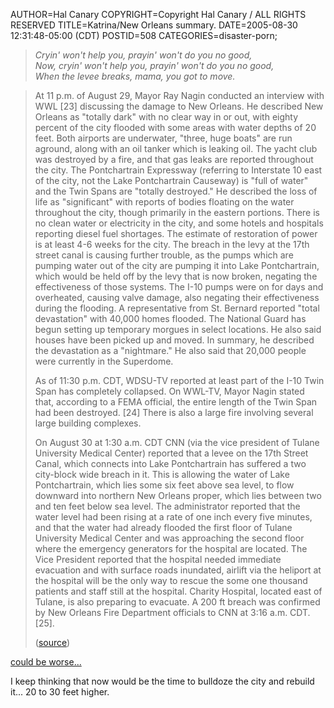 AUTHOR=Hal Canary
COPYRIGHT=Copyright Hal Canary / ALL RIGHTS RESERVED
TITLE=Katrina/New Orleans summary.
DATE=2005-08-30 12:31:48-05:00 (CDT)
POSTID=508
CATEGORIES=disaster-porn;

> _Cryin' won't help you, prayin' won't do you no good,  
> Now, cryin' won't help you, prayin' won't do you no good,  
> When the levee breaks, mama, you got to move._

> At 11 p.m. of August 29, Mayor Ray Nagin conducted an interview with WWL \[23\] discussing the damage to New Orleans. He described New Orleans as "totally dark" with no clear way in or out, with eighty percent of the city flooded with some areas with water depths of 20 feet. Both airports are underwater, "three, huge boats" are run aground, along with an oil tanker which is leaking oil. The yacht club was destroyed by a fire, and that gas leaks are reported throughout the city. The Pontchartrain Expressway (referring to Interstate 10 east of the city, not the Lake Pontchartrain Causeway) is "full of water" and the Twin Spans are "totally destroyed." He described the loss of life as "significant" with reports of bodies floating on the water throughout the city, though primarily in the eastern portions. There is no clean water or electricity in the city, and some hotels and hospitals reporting diesel fuel shortages. The estimate of restoration of power is at least 4-6 weeks for the city. The breach in the levy at the 17th street canal is causing further trouble, as the pumps which are pumping water out of the city are pumping it into Lake Pontchartrain, which would be held off by the levy that is now broken, negating the effectiveness of those systems. The I-10 pumps were on for days and overheated, causing valve damage, also negating their effectiveness during the flooding. A representative from St. Bernard reported "total devastation" with 40,000 homes flooded. The National Guard has begun setting up temporary morgues in select locations. He also said houses have been picked up and moved. In summary, he described the devastation as a "nightmare." He also said that 20,000 people were currently in the Superdome.
> 
> As of 11:30 p.m. CDT, WDSU-TV reported at least part of the I-10 Twin Span has completely collapsed. On WWL-TV, Mayor Nagin stated that, according to a FEMA official, the entire length of the Twin Span had been destroyed. \[24\] There is also a large fire involving several large building complexes.
> 
> On August 30 at 1:30 a.m. CDT CNN (via the vice president of Tulane University Medical Center) reported that a levee on the 17th Street Canal, which connects into Lake Pontchartrain has suffered a two city-block wide breach in it. This is allowing the water of Lake Pontchartrain, which lies some six feet above sea level, to flow downward into northern New Orleans proper, which lies between two and ten feet below sea level. The administrator reported that the water level had been rising at a rate of one inch every five minutes, and that the water had already flooded the first floor of Tulane University Medical Center and was approaching the second floor where the emergency generators for the hospital are located. The Vice President reported that the hospital needed immediate evacuation and with surface roads inundated, airlift via the heliport at the hospital will be the only way to rescue the some one thousand patients and staff still at the hospital. Charity Hospital, located east of Tulane, is also preparing to evacuate. A 200 ft breach was confirmed by New Orleans Fire Department officials to CNN at 3:16 a.m. CDT. \[25\].
> 
> ([source](http://en.wikipedia.org/wiki/Hurricane_Katrina#New_Orleans))

[could be worse...](http://en.wikipedia.org/wiki/1970_Bhola_cyclone)

I keep thinking that now would be the time to bulldoze the city and rebuild it... 20 to 30 feet higher.
